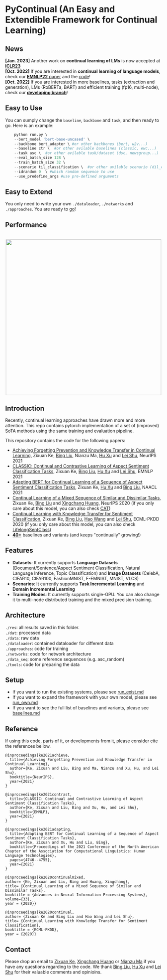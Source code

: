 















# PyContinual (An Easy and Extendible Framework for Continual Learning)

## News

[comment]: <> (**[11/24/2022]** Our latest survey on continual learning of NLP tasks is now in [arkiv]&#40;https://arxiv.org/abs/2211.12701&#41;. Take a look if you are interested in CL and NLP.  )
**[Jan. 2023]** Another work on **continual learning of LMs** is now accepted at [**ICLR23**](https://arxiv.org/abs/2302.03241)  
**[Oct. 2022]** If you are interested in **continual learning of language models**, check our [**EMNLP22** paper](https://arxiv.org/abs/2210.05549) and the [code](https://github.com/UIC-Liu-Lab/CPT)!   
**[Oct. 2022]** If you are interested in more baselines, tasks (extraction and generation), LMs (RoBERTa, BART) and efficient training (fp16, multi-node), check our [**developing branch**](https://github.com/ZixuanKe/PyContinual/tree/dev/v1.0.0)!

## Easy to Use

You can sumply change the `baseline`, `backbone` and `task`, and then ready to go.
Here is an example:
```python
	python run.py \  
	--bert_model 'bert-base-uncased' \  
	--backbone bert_adapter \ #or other backbones (bert, w2v...)  
	--baseline ctr \  #or other avilable baselines (classic, ewc...)
	--task asc \  #or other avilable task/dataset (dsc, newsgroup...)
	--eval_batch_size 128 \  
	--train_batch_size 32 \  
	--scenario til_classification \  #or other avilable scenario (dil_classification...)
	--idrandom 0  \ #which random sequence to use
	--use_predefine_args #use pre-defined arguments
```

## Easy to Extend

You only need to write  your own `./dataloader`, `./networks` and `./approaches`. You are ready to [go](https://github.com/ZixuanKe/PyContinual/blob/main/docs/run_own.md)!

## Performance

<p align="center">
    <br>
    <a href="https://github.com/ZixuanKe/PyContinual">
        <img src="https://github.com/ZixuanKe/PyContinual/blob/main/docs/benchmarks.png" width="500"/>
    </a>    
    <br>
<p>


## Introduction
Recently, continual learning approaches have drawn more and more attention. This repo contains pytorch implementation of a set of (improved) SoTA methods using the same training and evaluation pipeline.

This repository contains the code for the following papers:
*  [Achieving Forgetting Prevention and Knowledge Transfer in Continual Learning](https://proceedings.neurips.cc/paper/2021/hash/bcd0049c35799cdf57d06eaf2eb3cff6-Abstract.html), Zixuan Ke, [Bing Liu](https://www.cs.uic.edu/~liub/), Nianzu Ma, [Hu Xu](https://howardhsu.github.io/) and [Lei Shu](https://leishu02.github.io/), NeurIPS 2021
*  [CLASSIC: Continual and Contrastive Learning of Aspect Sentiment Classification Tasks](https://aclanthology.org/2021.emnlp-main.550/), Zixuan Ke, [Bing Liu](https://www.cs.uic.edu/~liub/), [Hu Xu](https://howardhsu.github.io/) and [Lei Shu](https://leishu02.github.io/), EMNLP 2021
*  [Adapting BERT for Continual Learning of a Sequence of Aspect Sentiment Classification Tasks](https://www.aclweb.org/anthology/2021.naacl-main.378.pdf), Zixuan Ke, [Hu Xu](https://howardhsu.github.io/) and [Bing Liu](https://www.cs.uic.edu/~liub/), NAACL 2021
* [Continual Learning of a Mixed Sequence of Similar and Dissimilar Tasks](https://proceedings.neurips.cc/paper/2020/file/d7488039246a405baf6a7cbc3613a56f-Paper.pdf), Zixuan Ke, [Bing Liu](https://www.cs.uic.edu/~liub/) and [Xingchang Huang](https://people.mpi-inf.mpg.de/~xhuang/), NeurIPS 2020 (if you only care about this model, you can also check [CAT](https://github.com/ZixuanKe/CAT))
* [Continual Learning with Knowledge Transfer for Sentiment Classification](https://www.cs.uic.edu/~liub/publications/ECML-PKDD-2020.pdf), Zixuan Ke, [Bing Liu](https://www.cs.uic.edu/~liub/), [Hao Wang](https://cshaowang.github.io/) and [Lei Shu](https://leishu02.github.io/), ECML-PKDD 2020 (if you only care about this model, you can also check [LifelongSentClass](https://github.com/ZixuanKe/LifelongSentClass))
* **[40+](https://github.com/ZixuanKe/PyContinual/blob/master/docs/baselines.md)** baselines and variants (and keeps "continually" growing!)


## Features
* **Datasets**: It currently supports **Language Datasets** (Document/Sentence/Aspect Sentiment Classification, Natural Language Inference, Topic Classification) and **Image Datasets** (CelebA, CIFAR10, CIFAR100, FashionMNIST, F-EMNIST, MNIST, VLCS)
* **Scenarios**: It currently supports **Task Incremental Learning** and **Domain Incremental Learning**
* **Training Modes**: It currently supports single-GPU. You can also change it to multi-node distributed training and the mixed precision training.

## Architecture
`./res`: all results saved in this folder.    
`./dat`: processed data    
`./data`: raw data  
`./dataloader`: contained dataloader for different data  
`./approaches`: code for training  
`./networks`: code for network architecture  
`./data_seq`:  some reference sequences (e.g. asc_random)  
`./tools`: code for preparing the data

## Setup
* If you want to run the existing systems, please see [run_exist.md](https://github.com/ZixuanKe/PyContinual/blob/master/docs/run_exist.md)
* If you want to expand the framework with your own model, please see  [run_own.md](https://github.com/ZixuanKe/PyContinual/blob/master/docs/run_own.md)
* If you want to see the full list of baselines and variants, please see [baselines.md](https://github.com/ZixuanKe/PyContinual/blob/master/docs/baselines.md)


## Reference
If using this code, parts of it, or developments from it, please consider cite the references bellow.

	@inproceedings{ke2021achieve,
	  title={Achieving Forgetting Prevention and Knowledge Transfer in Continual Learning},
	  author={Ke, Zixuan and Liu, Bing and Ma, Nianzu and Xu, Hu, and Lei Shu},
	  booktitle={NeurIPS},
	  year={2021}
	}
	
	@inproceedings{ke2021contrast,
	  title={CLASSIC: Continual and Contrastive Learning of Aspect Sentiment Classification Tasks},
	  author={Ke, Zixuan and Liu, Bing and Xu, Hu, and Lei Shu},
	  booktitle={EMNLP},
	  year={2021}
	}

	@inproceedings{ke2021adapting,
	  title={Adapting BERT for Continual Learning of a Sequence of Aspect Sentiment Classification Tasks},
	  author={Ke, Zixuan and Xu, Hu and Liu, Bing},
	  booktitle={Proceedings of the 2021 Conference of the North American Chapter of the Association for Computational Linguistics: Human Language Technologies},
	  pages={4746--4755},
	  year={2021}
	}

    @inproceedings{ke2020continualmixed,
    author= {Ke, Zixuan and Liu, Bing and Huang, Xingchang},
    title= {Continual Learning of a Mixed Sequence of Similar and Dissimilar Tasks},
    booktitle = {Advances in Neural Information Processing Systems},
    volume={33},
    year = {2020}}

	@inproceedings{ke2020continual,
	author= {Zixuan Ke and Bing Liu and Hao Wang and Lei Shu},
	title= {Continual Learning with Knowledge Transfer for Sentiment Classification},
	booktitle = {ECML-PKDD},
	year = {2020}}

    
## Contact


Please drop an email to [Zixuan Ke](mailto:zke4@uic.edu), [Xingchang Huang](mailto:huangxch3@gmail.com) or [Nianzu Ma](mailto:jingyima005@gmail.com) if you have any questions regarding to the code. We thank [Bing Liu](https://www.cs.uic.edu/~liub/), [Hu Xu](https://howardhsu.github.io/) and [Lei Shu](https://leishu02.github.io/) for their valuable comments and opinioins.



